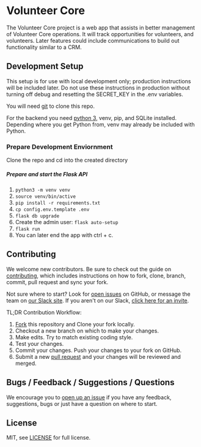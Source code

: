 # Volunteer Core
The Volunteer Core project is a web app that assists in better management of Volunteer Core operations. It will track opportunities for volunteers, and volunteers. Later features could include communications to build out functionality similar to a CRM.

## Development Setup
This setup is for use with local development only; production instructions will be included later. Do not use these instructions in production without turning off debug and resetting the SECRET_KEY in the .env variables.

You will need [git](https://git-scm.com/downloads) to clone this repo.

For the backend you need [python 3](https://www.python.org/downloads/), venv, pip, and SQLite installed. Depending where you get Python from, venv may already be included with Python.

### Prepare Development Enviornment
Clone the repo and cd into the created directory

##### Prepare and start the Flask API
1. `python3 -m venv venv`
1. `source venv/bin/active`
1. `pip install -r requirements.txt`
1. `cp config.env.template .env`
1. `flask db upgrade`
1. Create the admin user: `flask auto-setup`
1. `flask run`
1. You can later end the app with ctrl + c.

## Contributing
We welcome new contributors.  Be sure to check out the guide on [contributing][contributing], which includes instructions on how to fork, clone, branch, commit, pull request and sync your fork.

Not sure where to start? Look for [open issues][githubissue] on GitHub, or message the team on [our Slack site][slack]. If you aren't on our Slack, [click here for an invite][slackinvite].

TL;DR Contribution Workflow:

1. [Fork][fork] this repository and Clone your fork locally.
1. Checkout a new branch on which to make your changes.
1. Make edits. Try to match existing coding style.
1. Test your changes.
1. Commit your changes. Push your changes to your fork on GitHub.
1. Submit a new [pull request][pullrequest] and your changes will be reviewed and merged.

## Bugs / Feedback / Suggestions / Questions

We encourage you to [open up an issue][newissue] if you have any feedback, suggestions, bugs or just have a question on where to start.

## License

MIT, see [LICENSE](/LICENSE) for full license.

[slack]: https://codeforfoco.slack.com/
[slackinvite]: https://codeforfocoslack.herokuapp.com
[fork]: https://help.github.com/articles/fork-a-repo/
[forkthisrepo]: https://github.com/CodeForFoco/volunteercore#fork-destination-box
[contributing]: https://github.com/CodeForFoco/org/blob/master/CONTRIBUTING.md
[githubissue]: https://github.com/CodeForFoco/volunteercore/issues
[newissue]: https://github.com/CodeForFoco/volunteercore/issues/new
[pullrequest]: https://github.com/CodeForFoco/volunteercore/pulls
